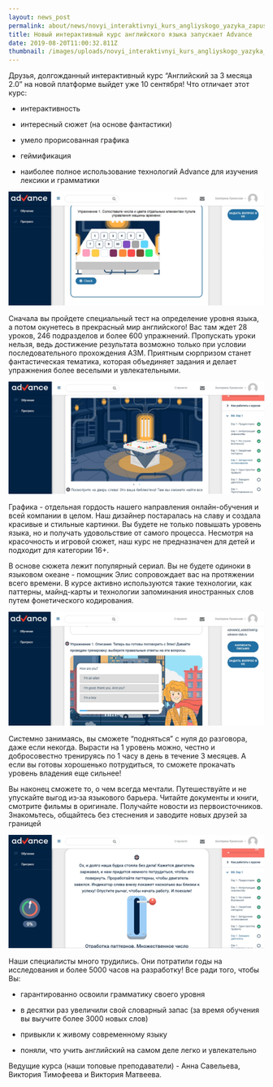 ```yaml
---
layout: news_post
permalink: about/news/novyi_interaktivnyi_kurs_angliyskogo_yazyka_zapuskaet_advance/index.html
title: Новый интерактивный курс английского языка запускает Advance
date: 2019-08-20T11:00:32.811Z
thumbnail: /images/uploads/novyi_interaktivnyi_kurs_angliyskogo_yazyka_zapuskaet_advance-01.jpg
---
```

Друзья, долгожданный интерактивный курс “Английский за 3 месяца 2.0” на новой платформе выйдет уже 10 сентября! Что отличает этот курс:

- интерактивность

- интересный сюжет (на основе фантастики)

- умело прорисованная графика

- геймификация

- наиболее полное использование технологий Advance для изучения лексики и грамматики

![](/images/uploads/novyi_interaktivnyi_kurs_angliyskogo_yazyka_zapuskaet_advance-02.jpg)

Сначала вы пройдете специальный
 тест на определение уровня языка, а потом окунетесь в прекрасный мир английского! Вас там ждет 28 уроков, 246 подразделов и более 600 упражнений. Пропускать уроки нельзя, ведь достижение результата возможно только при условии последовательного прохождения А3М. Приятным сюрпризом станет фантастическая тематика, которая объединяет задания и делает упражнения более веселыми и увлекательными.

![](/images/uploads/novyi_interaktivnyi_kurs_angliyskogo_yazyka_zapuskaet_advance-03.jpg)

Графика - отдельная гордость нашего направления онлайн-обучения и всей компании в целом. Наш дизайнер постаралась на славу и создала красивые и стильные картинки. Вы будете не только повышать уровень языка, но и получать удовольствие от самого процесса. Несмотря на красочность и игровой сюжет, наш курс не предназначен для детей и подходит для категории 16+.

В основе сюжета лежит популярный сериал. Вы не будете одиноки в языковом океане - помощник Элис сопровождает вас на протяжении всего времени. В курсе активно используются такие технологии, как паттерны, майнд-карты и технологии запоминания иностранных слов путем фонетического кодирования.

![](/images/uploads/novyi_interaktivnyi_kurs_angliyskogo_yazyka_zapuskaet_advance-04.jpg)

Системно занимаясь, вы сможете “подняться” с нуля до разговора, даже если некогда. Вырасти на 1 уровень можно, честно и добросовестно тренируясь по 1 часу в день в течение 3 месяцев. А если вы готовы хорошенько потрудиться, то сможете прокачать уровень владения еще сильнее!

Вы наконец сможете то, о чем всегда мечтали. Путешествуйте и не упускайте выгод из‑за языкового барьера. Читайте документы и книги, смотрите фильмы в оригинале. Получайте новости из первоисточников. Знакомьтесь, общайтесь без стеснения и заводите новых друзей за границей

![](/images/uploads/novyi_interaktivnyi_kurs_angliyskogo_yazyka_zapuskaet_advance-05.jpg)

Наши специалисты много трудились. Они потратили годы на исследования и более 5000 часов на разработку! Все ради того, чтобы Вы:

- гарантированно освоили грамматику своего уровня

- в десятки раз увеличили свой словарный запас (за время обучения вы выучите более 3000 новых слов)

- привыкли к живому современному языку

- поняли, что учить английский на самом деле легко и увлекательно

Ведущие курса (наши топовые преподаватели) - Анна Савельева, Виктория Тимофеева и Виктория Матвеева.